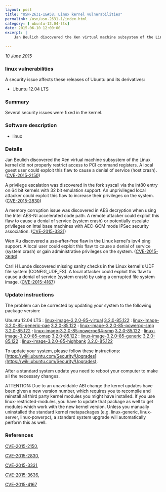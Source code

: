 ```yaml
---
layout: post
title: "USN-2631-1&#58; Linux kernel vulnerabilities"
permalink: /usn/usn-2631-1/index.html
category: [ ubuntu-12.04-lts]
date: 2015-06-10 12:00:00
excerpt: |
    Jan Beulich discovered the Xen virtual machine subsystem of the Linux kernel did not properly restrict access to PCI command registers. A local guest user could exploit this flaw to cause a denial of service (host crash). ([CVE-2015-2150](http://people.ubuntu.com/~ubuntu-security/cve/CVE-2015-2150))
    
--- 
```

 
 

*10 June 2015*

### linux vulnerabilities

A security issue affects these releases of Ubuntu and its derivatives:

* Ubuntu 12.04 LTS

### Summary

Several security issues were fixed in the kernel. 

### Software description

* linux 

### Details

Jan Beulich discovered the Xen virtual machine subsystem of the Linux kernel did not properly restrict access to PCI command registers. A local guest user could exploit this flaw to cause a denial of service (host crash). ([CVE-2015-2150](http://people.ubuntu.com/~ubuntu-security/cve/CVE-2015-2150))

A privilege escalation was discovered in the fork syscall via the int80 entry on 64 bit kernels with 32 bit emulation support. An unprivileged local attacker could exploit this flaw to increase their privileges on the system. ([CVE-2015-2830](http://people.ubuntu.com/~ubuntu-security/cve/CVE-2015-2830))

A memory corruption issue was discovered in AES decryption when using the Intel AES-NI accelerated code path. A remote attacker could exploit this flaw to cause a denial of service (system crash) or potentially escalate privileges on Intel base machines with AEC-GCM mode IPSec security association. ([CVE-2015-3331](http://people.ubuntu.com/~ubuntu-security/cve/CVE-2015-3331))

Wen Xu discovered a use-after-free flaw in the Linux kernel&#39;s ipv4 ping support. A local user could exploit this flaw to cause a denial of service (system crash) or gain administrative privileges on the system. ([CVE-2015-3636](http://people.ubuntu.com/~ubuntu-security/cve/CVE-2015-3636))

Carl H Lunde discovered missing sanity checks in the Linux kernel&#39;s UDF file system (CONFIG_UDF_FS). A local attacker could exploit this flaw to cause a denial of service (system crash) by using a corrupted file system image. ([CVE-2015-4167](http://people.ubuntu.com/~ubuntu-security/cve/CVE-2015-4167)) 

### Update instructions

The problem can be corrected by updating your system to the following package version:

Ubuntu 12.04 LTS
 : [linux-image-3.2.0-85-virtual](https://launchpad.net/ubuntu/+source/linux) <span> [3.2.0-85.122](https://launchpad.net/ubuntu/+source/linux/3.2.0-85.122) </span> 
 : [linux-image-3.2.0-85-generic-pae](https://launchpad.net/ubuntu/+source/linux) <span> [3.2.0-85.122](https://launchpad.net/ubuntu/+source/linux/3.2.0-85.122) </span> 
 : [linux-image-3.2.0-85-powerpc-smp](https://launchpad.net/ubuntu/+source/linux) <span> [3.2.0-85.122](https://launchpad.net/ubuntu/+source/linux/3.2.0-85.122) </span> 
 : [linux-image-3.2.0-85-powerpc64-smp](https://launchpad.net/ubuntu/+source/linux) <span> [3.2.0-85.122](https://launchpad.net/ubuntu/+source/linux/3.2.0-85.122) </span> 
 : [linux-image-3.2.0-85-omap](https://launchpad.net/ubuntu/+source/linux) <span> [3.2.0-85.122](https://launchpad.net/ubuntu/+source/linux/3.2.0-85.122) </span> 
 : [linux-image-3.2.0-85-generic](https://launchpad.net/ubuntu/+source/linux) <span> [3.2.0-85.122](https://launchpad.net/ubuntu/+source/linux/3.2.0-85.122) </span> 
 : [linux-image-3.2.0-85-highbank](https://launchpad.net/ubuntu/+source/linux) <span> [3.2.0-85.122](https://launchpad.net/ubuntu/+source/linux/3.2.0-85.122) </span> 

To update your system, please follow these instructions: [https://wiki.ubuntu.com/Security/Upgrades](https://wiki.ubuntu.com/Security/Upgrades).

After a standard system update you need to reboot your computer to make all the necessary changes.

ATTENTION: Due to an unavoidable ABI change the kernel updates have been given a new version number, which requires you to recompile and reinstall all third party kernel modules you might have installed. If you use linux-restricted-modules, you have to update that package as well to get modules which work with the new kernel version. Unless you manually uninstalled the standard kernel metapackages (e.g. linux-generic, linux-server, linux-powerpc), a standard system upgrade will automatically perform this as well. 

### References

 
 [CVE-2015-2150](http://people.ubuntu.com/~ubuntu-security/cve/CVE-2015-2150), 

 [CVE-2015-2830](http://people.ubuntu.com/~ubuntu-security/cve/CVE-2015-2830), 

 [CVE-2015-3331](http://people.ubuntu.com/~ubuntu-security/cve/CVE-2015-3331), 

 [CVE-2015-3636](http://people.ubuntu.com/~ubuntu-security/cve/CVE-2015-3636), 

 [CVE-2015-4167](http://people.ubuntu.com/~ubuntu-security/cve/CVE-2015-4167)
 

